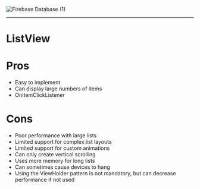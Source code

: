 ![Firebase Database (1)](https://github.com/Shivam9456Singh/Example-List-View/assets/113454708/a6b5fbdc-119d-43c4-a1a4-a49c256add56)

----------------------------------------------------------------------------------------------------------------------------------------------

# ListView

# Pros <br>
- Easy to implement<br>
- Can display large numbers of items<br>
- OnItemClickListener<br>

# Cons <br>
- Poor performance with large lists<br>
- Limited support for complex list layouts<br>
- Limited support for custom animations<br>
- Can only create vertical scrolling<br>
- Uses more memory for long lists<br>
- Can sometimes cause devices to hang<br>
- Using the ViewHolder pattern is not mandatory, but can decrease performance if not used<br>
<br>
